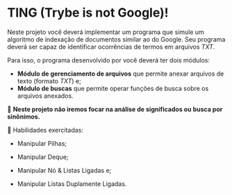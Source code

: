 # TING (Trybe is not Google)!

Neste projeto você deverá implementar um programa que simule um algoritmo de indexação de documentos similar ao do Google. Seu programa deverá ser capaz de identificar ocorrências de termos em arquivos _TXT_.

Para isso, o programa desenvolvido por você deverá ter dois módulos:

- **Módulo de gerenciamento de arquivos** que permite anexar arquivos de texto (formato _TXT_) e;
- **Módulo de buscas** que permite operar funções de busca sobre os arquivos anexados.

:eyes: **Neste projeto não iremos focar na análise de significados ou busca por sinônimos.**

🚵 Habilidades exercitadas:

- Manipular Pilhas;

- Manipular Deque;

- Manipular Nó & Listas Ligadas e;

- Manipular Listas Duplamente Ligadas.

</details>
